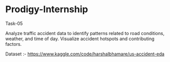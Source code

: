 # Prodigy-Internship

Task-05

Analyze traffic accident data to identify patterns related to road conditions, weather, and time of day. Visualize accident hotspots and contributing factors.



Dataset :- https://www.kaggle.com/code/harshalbhamare/us-accident-eda
